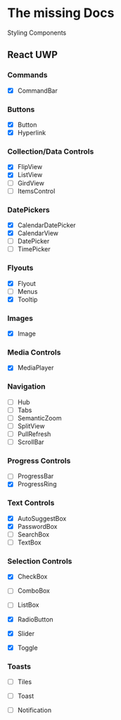 

# The missing Docs
Styling Components

## React UWP
### Commands
- [x] CommandBar

### Buttons
- [x] Button
- [x] Hyperlink

### Collection/Data Controls
- [x] FlipView
- [x] ListView
- [ ] GirdView
- [ ] ItemsControl

### DatePickers
- [x] CalendarDatePicker
- [x] CalendarView
- [ ] DatePicker
- [ ] TimePicker

### Flyouts
- [x] Flyout
- [ ] Menus
- [x] Tooltip

### Images
- [x] Image

### Media Controls
- [x] MediaPlayer

### Navigation
- [ ] Hub
- [ ] Tabs
- [ ] SemanticZoom
- [ ] SplitView
- [ ] PullRefresh
- [ ] ScrollBar

### Progress Controls
- [ ] ProgressBar
- [x] ProgressRing

### Text Controls
- [x] AutoSuggestBox
- [x] PasswordBox
- [ ] SearchBox
- [ ] TextBox

### Selection Controls
- [x] CheckBox
- [ ] ComboBox
- [ ] ListBox
- [x] RadioButton
- [x] Slider
- [x] Toggle


### Toasts
- [ ] Tiles
- [ ] Toast
- [ ] Notification

